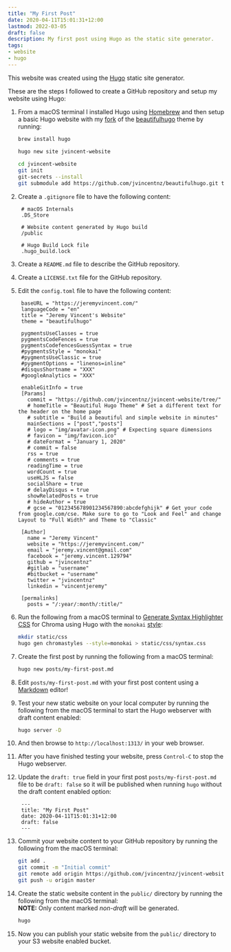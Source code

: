 ```yaml
---
title: "My First Post"
date: 2020-04-11T15:01:31+12:00
lastmod: 2022-03-05
draft: false
description: My first post using Hugo as the static site generator.
tags:
- website
- hugo
---
```


This website was created using the [Hugo](https://gohugo.io/) static site generator.

These are the steps I followed to create a GitHub repository and setup my website using Hugo:
<!--more-->

1. From a macOS terminal I installed Hugo using [Homebrew](http://brew.sh/) and then setup a basic Hugo website with my [fork](https://github.com/jvincentnz/beautifulhugo) of the [beautifulhugo](https://themes.gohugo.io/beautifulhugo/) theme by running:

	```bash
	brew install hugo

	hugo new site jvincent-website
		
	cd jvincent-website
	git init 
	git-secrets --install
	git submodule add https://github.com/jvincentnz/beautifulhugo.git themes/beautifulhugo
1. Create a `.gitignore` file to have the following content:

		# macOS Internals
		.DS_Store
	
		# Website content generated by Hugo build
		/public
		
		# Hugo Build Lock file
		.hugo_build.lock

1. Create a `README.md` file to describe the GitHub repository.

1. Create a `LICENSE.txt` file for the GitHub repository.

1. Edit the `config.toml` file to have the following content:

		baseURL = "https://jeremyvincent.com/"
		languageCode = "en"
		title = "Jeremy Vincent's Website"
		theme = "beautifulhugo"
		
		pygmentsUseClasses = true
		pygmentsCodeFences = true
		pygmentsCodefencesGuessSyntax = true
		#pygmentsStyle = "monokai"
		#pygmentsUseClassic = true
		#pygmentOptions = "linenos=inline"
		#disqusShortname = "XXX"
		#googleAnalytics = "XXX"
	
		enableGitInfo = true
		[Params]
		  commit = "https://github.com/jvincentnz/jvincent-website/tree/"
		  # homeTitle = "Beautiful Hugo Theme" # Set a different text for the header on the home page
		  # subtitle = "Build a beautiful and simple website in minutes"
		  mainSections = ["post","posts"]
		  # logo = "img/avatar-icon.png" # Expecting square dimensions
		  # favicon = "img/favicon.ico"
		  # dateFormat = "January 1, 2020"
		  # commit = false
		  rss = true
		  # comments = true
		  readingTime = true
		  wordCount = true
		  useHLJS = false
		  socialShare = true
		  # delayDisqus = true
		  showRelatedPosts = true
		  # hideAuthor = true
		  # gcse = "012345678901234567890:abcdefghijk" # Get your code from google.com/cse. Make sure to go to "Look and Feel" and change Layout to "Full Width" and Theme to "Classic"
		
		[Author]
		  name = "Jeremy Vincent"
		  website = "https://jeremyvincent.com/"
		  email = "jeremy.vincent@gmail.com"
		  facebook = "jeremy.vincent.129794"
		  github = "jvincentnz"
		  #gitlab = "username"
		  #bitbucket = "username"
		  twitter = "jvincentnz"
		  linkedin = "vincentjeremy"
	
		[permalinks]
		  posts = "/:year/:month/:title/"

1. Run the following from a macOS terminal to [Generate Syntax Highlighter CSS](https://gohugo.io/content-management/syntax-highlighting/#generate-syntax-highlighter-css) for Chroma using Hugo with the `monokai` [style](https://xyproto.github.io/splash/docs/all.html):
	
	```bash
	mkdir static/css
	hugo gen chromastyles --style=monokai > static/css/syntax.css
1. Create the first post by running the following from a macOS terminal:

	```bash
	hugo new posts/my-first-post.md
1. Edit `posts/my-first-post.md` with your first post content using a [Markdown](https://daringfireball.net/projects/markdown/syntax) editor!

1. Test your new static website on your local computer by running the following from the macOS terminal to start the Hugo webserver with draft content enabled:

	```bash
	hugo server -D
1. And then browse to `http://localhost:1313/` in your web browser.

1. After you have finished testing your website, press `Control-C` to stop the Hugo webserver.

1. Update the `draft: true` field in your first post `posts/my-first-post.md` file to be `draft: false` so it will be published when running `hugo` without the draft content enabled option:

		---
		title: "My First Post"
		date: 2020-04-11T15:01:31+12:00
		draft: false
		---

1. Commit your website content to your GitHub repository by running the following from the macOS terminal:
	
	```bash
	git add .
	git commit -m "Initial commit"
	git remote add origin https://github.com/jvincentnz/jvincent-website.git
	git push -u origin master
1. Create the static website content in the `public/` directory by running the following from the macOS terminal:  
	**NOTE:** Only content marked *non-draft* will be generated.

	```bash
	hugo
1. Now you can publish your static website from the `public/` directory to your S3 website enabled bucket.
